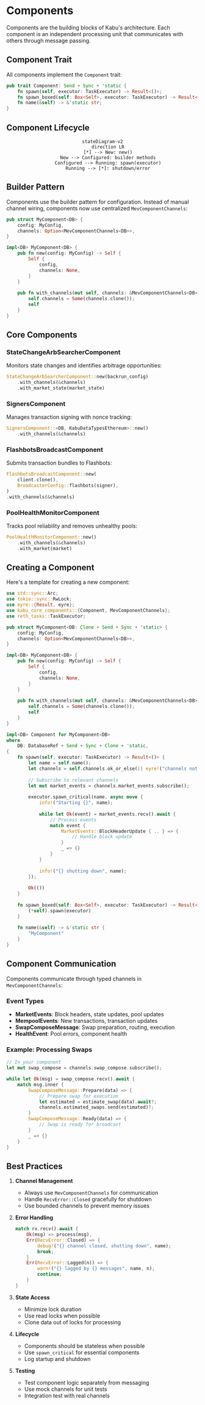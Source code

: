 # Components

Components are the building blocks of Kabu's architecture. Each component is an independent processing unit that communicates with others through message passing.

## Component Trait

All components implement the `Component` trait:

```rust
pub trait Component: Send + Sync + 'static {
    fn spawn(self, executor: TaskExecutor) -> Result<()>;
    fn spawn_boxed(self: Box<Self>, executor: TaskExecutor) -> Result<()>;
    fn name(&self) -> &'static str;
}
```

## Component Lifecycle

<div align="center">

```mermaid
stateDiagram-v2
    direction LR
    [*] --> New: new()
    New --> Configured: builder methods
    Configured --> Running: spawn(executor)
    Running --> [*]: shutdown/error
```

</div>

## Builder Pattern

Components use the builder pattern for configuration. Instead of manual channel wiring, components now use centralized `MevComponentChannels`:

```rust
pub struct MyComponent<DB> {
    config: MyConfig,
    channels: Option<MevComponentChannels<DB>>,
}

impl<DB> MyComponent<DB> {
    pub fn new(config: MyConfig) -> Self {
        Self {
            config,
            channels: None,
        }
    }
    
    pub fn with_channels(mut self, channels: &MevComponentChannels<DB>) -> Self {
        self.channels = Some(channels.clone());
        self
    }
}
```

## Core Components

### StateChangeArbSearcherComponent

Monitors state changes and identifies arbitrage opportunities:

```rust
StateChangeArbSearcherComponent::new(backrun_config)
    .with_channels(&channels)
    .with_market_state(market_state)
```

### SignersComponent  

Manages transaction signing with nonce tracking:

```rust
SignersComponent::<DB, KabuDataTypesEthereum>::new()
    .with_channels(&channels)
```

### FlashbotsBroadcastComponent

Submits transaction bundles to Flashbots:

```rust
FlashbotsBroadcastComponent::new(
    client.clone(),
    BroadcasterConfig::flashbots(signer),
)
.with_channels(&channels)
```

### PoolHealthMonitorComponent

Tracks pool reliability and removes unhealthy pools:

```rust
PoolHealthMonitorComponent::new()
    .with_channels(&channels)
    .with_market(market)
```

## Creating a Component

Here's a template for creating a new component:

```rust
use std::sync::Arc;
use tokio::sync::RwLock;
use eyre::{Result, eyre};
use kabu_core_components::{Component, MevComponentChannels};
use reth_tasks::TaskExecutor;

pub struct MyComponent<DB: Clone + Send + Sync + 'static> {
    config: MyConfig,
    channels: Option<MevComponentChannels<DB>>,
}

impl<DB> MyComponent<DB> {
    pub fn new(config: MyConfig) -> Self {
        Self {
            config,
            channels: None,
        }
    }
    
    pub fn with_channels(mut self, channels: &MevComponentChannels<DB>) -> Self {
        self.channels = Some(channels.clone());
        self
    }
}

impl<DB> Component for MyComponent<DB> 
where
    DB: DatabaseRef + Send + Sync + Clone + 'static,
{
    fn spawn(self, executor: TaskExecutor) -> Result<()> {
        let name = self.name();
        let channels = self.channels.ok_or_else(|| eyre!("channels not set"))?;
        
        // Subscribe to relevant channels
        let mut market_events = channels.market_events.subscribe();
        
        executor.spawn_critical(name, async move {
            info!("Starting {}", name);
            
            while let Ok(event) = market_events.recv().await {
                // Process events
                match event {
                    MarketEvents::BlockHeaderUpdate { .. } => {
                        // Handle block update
                    }
                    _ => {}
                }
            }
            
            info!("{} shutting down", name);
        });
        
        Ok(())
    }
    
    fn spawn_boxed(self: Box<Self>, executor: TaskExecutor) -> Result<()> {
        (*self).spawn(executor)
    }
    
    fn name(&self) -> &'static str {
        "MyComponent"
    }
}
```

## Component Communication

Components communicate through typed channels in `MevComponentChannels`:

### Event Types

- **MarketEvents**: Block headers, state updates, pool updates
- **MempoolEvents**: New transactions, transaction updates
- **SwapComposeMessage**: Swap preparation, routing, execution
- **HealthEvent**: Pool errors, component health

### Example: Processing Swaps

```rust
// In your component
let mut swap_compose = channels.swap_compose.subscribe();

while let Ok(msg) = swap_compose.recv().await {
    match msg.inner {
        SwapComposeMessage::Prepare(data) => {
            // Prepare swap for execution
            let estimated = estimate_swap(data).await?;
            channels.estimated_swaps.send(estimated)?;
        }
        SwapComposeMessage::Ready(data) => {
            // Swap is ready for broadcast
        }
        _ => {}
    }
}
```

## Best Practices

1. **Channel Management**
   - Always use `MevComponentChannels` for communication
   - Handle `RecvError::Closed` gracefully for shutdown
   - Use bounded channels to prevent memory issues

2. **Error Handling**
   ```rust
   match rx.recv().await {
       Ok(msg) => process(msg),
       Err(RecvError::Closed) => {
           debug!("{} channel closed, shutting down", name);
           break;
       }
       Err(RecvError::Lagged(n)) => {
           warn!("{} lagged by {} messages", name, n);
           continue;
       }
   }
   ```

3. **State Access**
   - Minimize lock duration
   - Use read locks when possible
   - Clone data out of locks for processing

4. **Lifecycle**
   - Components should be stateless when possible
   - Use `spawn_critical` for essential components
   - Log startup and shutdown

5. **Testing**
   - Test component logic separately from messaging
   - Use mock channels for unit tests
   - Integration test with real channels